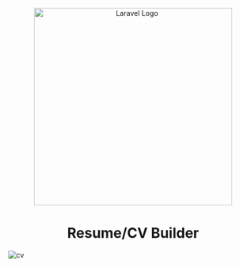 <p align="center">
    <a href="https://laravel.com" target="_blank"><img src="https://raw.githubusercontent.com/laravel/art/master/logo-lockup/5%20SVG/2%20CMYK/1%20Full%20Color/laravel-logolockup-cmyk-red.svg" width="400" alt="Laravel Logo"></a></p>


<h1 align="center">Resume/CV Builder</h1>


![cv](https://user-images.githubusercontent.com/80118217/213755836-92c38cbc-249f-4897-ad9d-fb421dff3e75.JPG)
